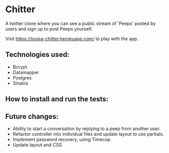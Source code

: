 Chitter
=================

A twitter clone where you can see a public stream of 'Peeps' posted by users and sign up to post Peeps yourself.

Visit https://louisa-chitter.herokuapp.com/ to play with the app.

Technologies used:
-------
* Bcrypt
* Datamapper
* Postgres
* Sinatra



How to install and run the tests:
------



Future changes:
-----

* Ability to start a conversation by replying to a peep from another user.
* Refactor controller into individual files and update layout to use partials.
* Implement password recovery, using Timecop
* Update layout and CSS.
